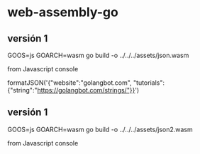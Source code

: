 # web-assembly-go
## versión 1
GOOS=js GOARCH=wasm go build -o  ../../../assets/json.wasm

from Javascript console

formatJSON('{"website":"golangbot.com", "tutorials": {"string":"https://golangbot.com/strings/"}}')  


## versión 1
GOOS=js GOARCH=wasm go build -o  ../../../assets/json2.wasm

from Javascript console
